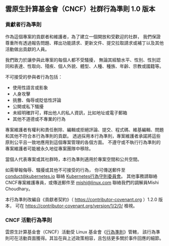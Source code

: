 <!-- Do not edit this file directly. Get the latest from
     https://github.com/cncf/foundation/blob/master/code-of-conduct-languages/zh.md -->
## 雲原生計算基金會（CNCF）社群行為準則 1.0 版本

### 貢獻者行為準則

作為這個專案的貢獻者和維護者，為了建立一個開放和受歡迎的社群，
我們保證尊重所有透過報告問題、釋出功能請求、更新文件、提交拉取請求或補丁以及其他活動做出貢獻的人員。

我們致力於讓參與此專案的每個人都不受騷擾，
無論其經驗水平、性別、性別認同和表達、性取向、殘疾、個人外貌、體型、人種、種族、年齡、宗教或國籍等。

不可接受的參與者行為包括：

-	使用性語言或影象
-	人身攻擊
-	挑釁、侮辱或貶低性評論
-	公開或私下騷擾
-	未經明確許可，釋出他人的私人資訊，比如地址或電子郵箱
-	其他不道德或不專業的行為

專案維護者有權利和責任刪除、編輯或拒絕評論、提交、程式碼、維基編輯、問題和其他不符合本行為準則的貢獻。
透過採用本行為準則，專案維護者承諾將這些原則公平且一致地應用到這個專案管理的各個方面。
不遵守或不執行行為準則的專案維護者可能被永久地從專案團隊中移除。

當個人代表專案或其社群時，本行為準則適用於專案空間和公共空間。

如需舉報侮辱、騷擾或其他不可接受的行為，
你可傳送郵件至 <conduct@kubernetes.io> 聯絡
[Kubernetes行為守則委員會](https://github.com/kubernetes/community/tree/master/committee-code-of-conduct)。
其他事務請聯絡CNCF專案維護專員，或傳送郵件至 <mishi@linux.com> 聯絡我們的調解員Mishi Choudhary。

本行為準則改編自《貢獻者契約》（ https://contributor-covenant.org ）1.2.0 版本，
可在 https://contributor-covenant.org/version/1/2/0/ 檢視。

### CNCF 活動行為準則

雲原生計算基金會（CNCF）活動受 Linux 基金會《[行為準則](https://events.linuxfoundation.org/code-of-conduct/)》管轄，
該行為準則可在活動頁面獲得。其旨在與上述政策相容，且包括更多關於事件回應的細節。